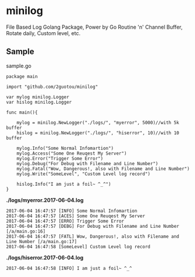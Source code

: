 # minilog

File Based Log Golang Package, Power by Go Routine 'n' Channel Buffer, Rotate daily, Custom level, etc.

## Sample

sample.go

```golang
package main

import "github.com/2guotou/minilog"

var mylog minilog.Logger
var hislog minilog.Logger

func main(){
    
    mylog = minilog.NewLogger("./logs/", "myerror", 5000)//with 5k buffer
    hislog = minilog.NewLogger("./logs/", "hiserror", 10)//with 10 buffer

    mylog.Info("Some Normal Infomartion")
    mylog.Access("Some One Reuqest My Server")
    mylog.Error("Trigger Some Error")
    mylog.Debug("For Debug with Filename and Line Number")
    mylog.Fatal("Wow, Dangerous!, also with Filename and Line Number")
    mylog.Write("SomeLevel", "Custom Level log record")
    
    hislog.Info("I am just a foil~ ^_^")
}
```

**./logs/myerror.2017-06-04.log**

```
2017-06-04 16:47:57 [INFO] Some Normal Infomartion
2017-06-04 16:47:57 [ACES] Some One Reuqest My Server
2017-06-04 16:47:57 [ERRO] Trigger Some Error
2017-06-04 16:47:57 [DEBG] For Debug with Filename and Line Number [/a/main.go:16]
2017-06-04 16:47:57 [FATL] Wow, Dangerous!, also with Filename and Line Number [/a/main.go:17]
2017-06-04 16:47:58 [SomeLevel] Custom Level log record
```
**./logs/hiserror.2017-06-04.log**

```
2017-06-04 16:47:58 [INFO] I am just a foil~ ^_^
```